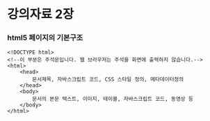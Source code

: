 # 강의자료 2장

### html5 페이지의 기본구조

~~~
<!DOCTYPE html>
<!--이 부분은 주석문입니다. 웹 브라우저는 주석을 화면에 출력하지 않습니다.-->
<html>
	<head>
		문서제목, 자바스크립트 코드, CSS 스타일 정의, 메타데이터정의
	</head>
	<body>
		문서의 본문 텍스트, 이미지, 테이블, 자바스크립트 코드, 동영상 등
	</body>
</html>
~~~





